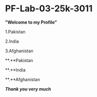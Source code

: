 # PF-Lab-03-25k-3011
**"Welcome to my Profile"**

1.Pakistan

2.India

3.Afghanistan


**.**Pakistan

**.**India

**.**Afghanistan

***Thank you very much***

